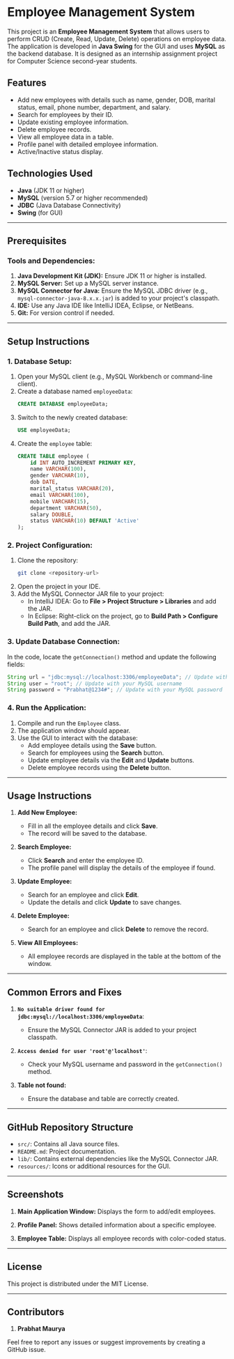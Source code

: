 # Employee Management System

This project is an **Employee Management System** that allows users to perform CRUD (Create, Read, Update, Delete) operations on employee data. The application is developed in **Java Swing** for the GUI and uses **MySQL** as the backend database. It is designed as an internship assignment project for Computer Science second-year students.

## Features
- Add new employees with details such as name, gender, DOB, marital status, email, phone number, department, and salary.
- Search for employees by their ID.
- Update existing employee information.
- Delete employee records.
- View all employee data in a table.
- Profile panel with detailed employee information.
- Active/Inactive status display.

## Technologies Used
- **Java** (JDK 11 or higher)
- **MySQL** (version 5.7 or higher recommended)
- **JDBC** (Java Database Connectivity)
- **Swing** (for GUI)

---

## Prerequisites
### Tools and Dependencies:
1. **Java Development Kit (JDK):** Ensure JDK 11 or higher is installed.
2. **MySQL Server:** Set up a MySQL server instance.
3. **MySQL Connector for Java:** Ensure the MySQL JDBC driver (e.g., `mysql-connector-java-8.x.x.jar`) is added to your project's classpath.
4. **IDE:** Use any Java IDE like IntelliJ IDEA, Eclipse, or NetBeans.
5. **Git:** For version control if needed.

---

## Setup Instructions

### 1. Database Setup:
1. Open your MySQL client (e.g., MySQL Workbench or command-line client).
2. Create a database named `employeeData`:
   ```sql
   CREATE DATABASE employeeData;
   ```
3. Switch to the newly created database:
   ```sql
   USE employeeData;
   ```
4. Create the `employee` table:
   ```sql
   CREATE TABLE employee (
       id INT AUTO_INCREMENT PRIMARY KEY,
       name VARCHAR(100),
       gender VARCHAR(10),
       dob DATE,
       marital_status VARCHAR(20),
       email VARCHAR(100),
       mobile VARCHAR(15),
       department VARCHAR(50),
       salary DOUBLE,
       status VARCHAR(10) DEFAULT 'Active'
   );
   ```

### 2. Project Configuration:
1. Clone the repository:
   ```bash
   git clone <repository-url>
   ```
2. Open the project in your IDE.
3. Add the MySQL Connector JAR file to your project:
   - In IntelliJ IDEA: Go to **File > Project Structure > Libraries** and add the JAR.
   - In Eclipse: Right-click on the project, go to **Build Path > Configure Build Path**, and add the JAR.

### 3. Update Database Connection:
In the code, locate the `getConnection()` method and update the following fields:
```java
String url = "jdbc:mysql://localhost:3306/employeeData"; // Update with your database host/port
String user = "root"; // Update with your MySQL username
String password = "Prabhat@1234#"; // Update with your MySQL password
```

### 4. Run the Application:
1. Compile and run the `Employee` class.
2. The application window should appear.
3. Use the GUI to interact with the database:
   - Add employee details using the **Save** button.
   - Search for employees using the **Search** button.
   - Update employee details via the **Edit** and **Update** buttons.
   - Delete employee records using the **Delete** button.

---

## Usage Instructions
1. **Add New Employee:**
   - Fill in all the employee details and click **Save**.
   - The record will be saved to the database.

2. **Search Employee:**
   - Click **Search** and enter the employee ID.
   - The profile panel will display the details of the employee if found.

3. **Update Employee:**
   - Search for an employee and click **Edit**.
   - Update the details and click **Update** to save changes.

4. **Delete Employee:**
   - Search for an employee and click **Delete** to remove the record.

5. **View All Employees:**
   - All employee records are displayed in the table at the bottom of the window.

---

## Common Errors and Fixes
1. **`No suitable driver found for jdbc:mysql://localhost:3306/employeeData`**:
   - Ensure the MySQL Connector JAR is added to your project classpath.

2. **`Access denied for user 'root'@'localhost'`**:
   - Check your MySQL username and password in the `getConnection()` method.

3. **Table not found:**
   - Ensure the database and table are correctly created.

---

## GitHub Repository Structure
- `src/`: Contains all Java source files.
- `README.md`: Project documentation.
- `lib/`: Contains external dependencies like the MySQL Connector JAR.
- `resources/`: Icons or additional resources for the GUI.

---

## Screenshots
1. **Main Application Window:**
   Displays the form to add/edit employees.

2. **Profile Panel:**
   Shows detailed information about a specific employee.

3. **Employee Table:**
   Displays all employee records with color-coded status.

---

## License
This project is distributed under the MIT License.

---

## Contributors
1. **Prabhat Maurya**

Feel free to report any issues or suggest improvements by creating a GitHub issue.
